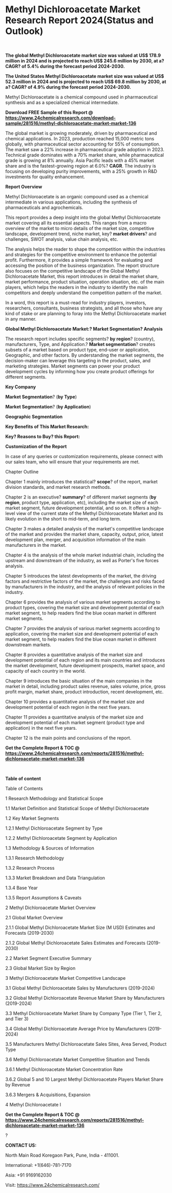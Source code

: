 <h1>Methyl Dichloroacetate Market Research Report 2024(Status and Outlook)</h1><br/><p><strong>The global Methyl Dichloroacetate market size was valued at US$ 178.9 million in 2024 and is projected to reach US$ 245.6 million by 2030, at a? <strong>CAGR</strong>? of 5.4% during the forecast period 2024-2030.</strong></p>
 
 
 
 <p><strong>The United States Methyl Dichloroacetate market size was valued at US$ 52.3 million in 2024 and is projected to reach US$ 69.8 million by 2030, at a? <strong>CAGR</strong>? of 4.9% during the forecast period 2024-2030.</strong></p>
 
 
 
 <p>Methyl Dichloroacetate is a chemical compound used in pharmaceutical synthesis and as a specialized chemical intermediate.</p>
 
 
 
 <div><b>Download FREE Sample of this Report @ <a href="https://www.24chemicalresearch.com/download-sample/281516/methyl-dichloroacetate-market-market-136">https://www.24chemicalresearch.com/download-sample/281516/methyl-dichloroacetate-market-market-136</a></b></div>
 
 
 
 <p>The global market is growing moderately, driven by pharmaceutical and chemical applications. In 2023, production reached 15,000 metric tons globally, with pharmaceutical sector accounting for 55% of consumption. The market saw a 22% increase in pharmaceutical grade adoption in 2023. Technical grade dominates with a 70% market share, while pharmaceutical grade is growing at 8% annually. Asia Pacific leads with a 45% market share and is the fastest-growing region at 6.0%? <strong><strong>CAGR</strong></strong>. The industry is focusing on developing purity improvements, with a 25% growth in R&D investments for quality enhancement.</p>
 
 
 
 <p><strong>Report Overview</strong></p>
 
 
 
 <p>Methyl Dichloroacetate is an organic compound used as a chemical intermediate in various applications, including the synthesis of pharmaceuticals and agrochemicals.</p>
 
 
 
 <p>This report provides a deep insight into the global Methyl Dichloroacetate market covering all its essential aspects. This ranges from a macro overview of the market to micro details of the market size, competitive landscape, development trend, niche market, key? <strong>market drivers</strong>? and challenges, SWOT analysis, value chain analysis, etc.</p>
 
 
 
 <p>The analysis helps the reader to shape the competition within the industries and strategies for the competitive environment to enhance the potential profit. Furthermore, it provides a simple framework for evaluating and accessing the position of the business organization. The report structure also focuses on the competitive landscape of the Global Methyl Dichloroacetate Market, this report introduces in detail the market share, market performance, product situation, operation situation, etc. of the main players, which helps the readers in the industry to identify the main competitors and deeply understand the competition pattern of the market.</p>
 
 
 
 <p>In a word, this report is a must-read for industry players, investors, researchers, consultants, business strategists, and all those who have any kind of stake or are planning to foray into the Methyl Dichloroacetate market in any manner.</p>
 
 
 
 <p><strong>Global Methyl Dichloroacetate Market:? Market Segmentation? Analysis</strong></p>
 
 
 
 <p>The research report includes specific segments? <strong>by region</strong>? (country), manufacturers, Type, and Application.? <strong>Market segmentation</strong>? creates subsets of a market based on product type, end-user or application, Geographic, and other factors. By understanding the market segments, the decision-maker can leverage this targeting in the product, sales, and marketing strategies. Market segments can power your product development cycles by informing how you create product offerings for different segments.</p>
 
 
 
 <p><strong>Key Company</strong></p>
 
 
 
 <p><strong>Market Segmentation</strong>? (<strong>by Type</strong>)</p>
 
 
 
 <p><strong>Market Segmentation</strong>? (<strong><strong>by Application</strong></strong>)</p>
 
 
 
 <p><strong>Geographic Segmentation</strong></p>
 
 
 
 <p><strong>Key Benefits of This Market Research:</strong></p>
 
 
 
 <p><strong>Key? <strong>Reasons to Buy</strong>? this Report:</strong></p>
 
 
 
 <p><strong>Customization of the Report</strong></p>
 
 
 
 <p>In case of any queries or customization requirements, please connect with our sales team, who will ensure that your requirements are met.</p>
 
 
 
 <p>Chapter Outline</p>
 
 
 
 <p>Chapter 1 mainly introduces the statistical? <strong><strong>scope</strong></strong>? of the report, market division standards, and market research methods.</p>
 
 
 
 <p>Chapter 2 is an executive? <strong><strong>summary</strong></strong>? of different market segments (<strong>by region</strong>, product type, application, etc), including the market size of each market segment, future development potential, and so on. It offers a high-level view of the current state of the Methyl Dichloroacetate Market and its likely evolution in the short to mid-term, and long term.</p>
 
 
 
 <p>Chapter 3 makes a detailed analysis of the market&#39;s competitive landscape of the market and provides the market share, capacity, output, price, latest development plan, merger, and acquisition information of the main manufacturers in the market.</p>
 
 
 
 <p>Chapter 4 is the analysis of the whole market industrial chain, including the upstream and downstream of the industry, as well as Porter&#39;s five forces analysis.</p>
 
 
 
 <p>Chapter 5 introduces the latest developments of the market, the driving factors and restrictive factors of the market, the challenges and risks faced by manufacturers in the industry, and the analysis of relevant policies in the industry.</p>
 
 
 
 <p>Chapter 6 provides the analysis of various market segments according to product types, covering the market size and development potential of each market segment, to help readers find the blue ocean market in different market segments.</p>
 
 
 
 <p>Chapter 7 provides the analysis of various market segments according to application, covering the market size and development potential of each market segment, to help readers find the blue ocean market in different downstream markets.</p>
 
 
 
 <p>Chapter 8 provides a quantitative analysis of the market size and development potential of each region and its main countries and introduces the market development, future development prospects, market space, and capacity of each country in the world.</p>
 
 
 
 <p>Chapter 9 introduces the basic situation of the main companies in the market in detail, including product sales revenue, sales volume, price, gross profit margin, market share, product introduction, recent development, etc.</p>
 
 
 
 <p>Chapter 10 provides a quantitative analysis of the market size and development potential of each region in the next five years.</p>
 
 
 
 <p>Chapter 11 provides a quantitative analysis of the market size and development potential of each market segment (product type and application) in the next five years.</p>
 
 
 
 <p>Chapter 12 is the main points and conclusions of the report.</p>
 
 
 
 <div><b>Get the Complete Report & TOC @ <a href="https://www.24chemicalresearch.com/reports/281516/methyl-dichloroacetate-market-market-136">https://www.24chemicalresearch.com/reports/281516/methyl-dichloroacetate-market-market-136</a></b></div>
 
 
 
 <p><br />
 
 <b>Table of content</b></p>
 
 
 
 <p>Table of Contents<br />
 
 1 Research Methodology and Statistical Scope<br />
 
 1.1 Market Definition and Statistical Scope of Methyl Dichloroacetate<br />
 
 1.2 Key Market Segments<br />
 
 1.2.1 Methyl Dichloroacetate Segment by Type<br />
 
 1.2.2 Methyl Dichloroacetate Segment by Application<br />
 
 1.3 Methodology & Sources of Information<br />
 
 1.3.1 Research Methodology<br />
 
 1.3.2 Research Process<br />
 
 1.3.3 Market Breakdown and Data Triangulation<br />
 
 1.3.4 Base Year<br />
 
 1.3.5 Report Assumptions & Caveats<br />
 
 2 Methyl Dichloroacetate Market Overview<br />
 
 2.1 Global Market Overview<br />
 
 2.1.1 Global Methyl Dichloroacetate Market Size (M USD) Estimates and Forecasts (2019-2030)<br />
 
 2.1.2 Global Methyl Dichloroacetate Sales Estimates and Forecasts (2019-2030)<br />
 
 2.2 Market Segment Executive Summary<br />
 
 2.3 Global Market Size by Region<br />
 
 3 Methyl Dichloroacetate Market Competitive Landscape<br />
 
 3.1 Global Methyl Dichloroacetate Sales by Manufacturers (2019-2024)<br />
 
 3.2 Global Methyl Dichloroacetate Revenue Market Share by Manufacturers (2019-2024)<br />
 
 3.3 Methyl Dichloroacetate Market Share by Company Type (Tier 1, Tier 2, and Tier 3)<br />
 
 3.4 Global Methyl Dichloroacetate Average Price by Manufacturers (2019-2024)<br />
 
 3.5 Manufacturers Methyl Dichloroacetate Sales Sites, Area Served, Product Type<br />
 
 3.6 Methyl Dichloroacetate Market Competitive Situation and Trends<br />
 
 3.6.1 Methyl Dichloroacetate Market Concentration Rate<br />
 
 3.6.2 Global 5 and 10 Largest Methyl Dichloroacetate Players Market Share by Revenue<br />
 
 3.6.3 Mergers & Acquisitions, Expansion<br />
 
 4 Methyl Dichloroacetate I</p>
 
 
 
 <div><b>Get the Complete Report & TOC @ <a href="https://www.24chemicalresearch.com/reports/281516/methyl-dichloroacetate-market-market-136">https://www.24chemicalresearch.com/reports/281516/methyl-dichloroacetate-market-market-136</a></b></div>
 
 
 
 <p>? </p>
 
 
 
 <p><b>CONTACT US:</b><br />
 
 North Main Road Koregaon Park, Pune, India - 411001.<br />
 
 International: +1(646)-781-7170<br />
 
 Asia: +91 9169162030<br />
 
 Visit: <a href="https://www.24chemicalresearch.com/">https://www.24chemicalresearch.com/</a></p>